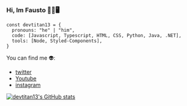 ### Hi, Im Fausto 👋🧔🖥️

```Js
const devtitan13 = {
  pronouns: "he" | "him",
  code: [Javascript, Typescript, HTML, CSS, Python, Java, .NET],
  tools: [Node, Styled-Components],
}
```
You can find me 👽:
- [twitter](https://twitter.com/FaustLiceaga)
- [Youtube](https://www.youtube.com/channel/UCvKB233bZEZ20Tcy-7zEoJA)
- [instagram](https://www.instagram.com/pxtitan)

[![devtitan13's GitHub stats](https://github-readme-stats.vercel.app/api?username=devtitan13)](https://github.com/anuraghazra/github-readme-stats)

<!--
**DEVTITAN13/DEVTITAN13** is a ✨ _special_ ✨ repository because its `README.md` (this file) appears on your GitHub profile.

Here are some ideas to get you started:

- 🔭 I’m currently working on ...
- 🌱 I’m currently learning ...
- 👯 I’m looking to collaborate on ...
- 🤔 I’m looking for help with ...
- 💬 Ask me about ...
- 📫 How to reach me: ...
- 😄 Pronouns: ...
- ⚡ Fun fact: ...
-->
